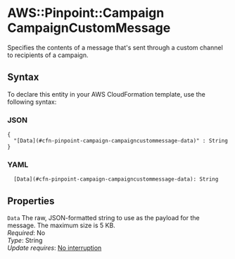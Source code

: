 # AWS::Pinpoint::Campaign CampaignCustomMessage<a name="aws-properties-pinpoint-campaign-campaigncustommessage"></a>

Specifies the contents of a message that's sent through a custom channel to recipients of a campaign\.

## Syntax<a name="aws-properties-pinpoint-campaign-campaigncustommessage-syntax"></a>

To declare this entity in your AWS CloudFormation template, use the following syntax:

### JSON<a name="aws-properties-pinpoint-campaign-campaigncustommessage-syntax.json"></a>

```
{
  "[Data](#cfn-pinpoint-campaign-campaigncustommessage-data)" : String
}
```

### YAML<a name="aws-properties-pinpoint-campaign-campaigncustommessage-syntax.yaml"></a>

```
  [Data](#cfn-pinpoint-campaign-campaigncustommessage-data): String
```

## Properties<a name="aws-properties-pinpoint-campaign-campaigncustommessage-properties"></a>

`Data` <a name="cfn-pinpoint-campaign-campaigncustommessage-data"></a>
The raw, JSON\-formatted string to use as the payload for the message\. The maximum size is 5 KB\.  
_Required_: No  
_Type_: String  
_Update requires_: [No interruption](https://docs.aws.amazon.com/AWSCloudFormation/latest/UserGuide/using-cfn-updating-stacks-update-behaviors.html#update-no-interrupt)
